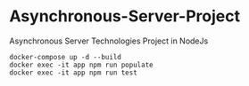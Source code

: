# Asynchronous-Server-Project
Asynchronous Server Technologies Project in NodeJs

```
docker-compose up -d --build
docker exec -it app npm run populate
docker exec -it app npm run test
```
